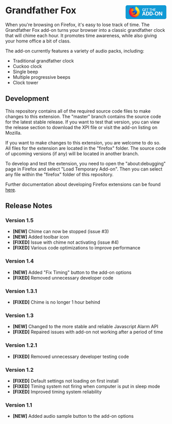 # Grandfather Fox [<img align="right" src=".github/fxaddon.png">](https://addons.mozilla.org/firefox/addon/grandfather-fox/)
When you're browsing on Firefox, it's easy to lose track of time. The Grandfather Fox add-on turns your browser into a classic grandfather clock that will chime each hour. It promotes time awareness, while also giving your home office a bit of class.

The add-on currently features a variety of audio packs, including:
* Traditional grandfather clock
* Cuckoo clock
* Single beep
* Multiple progressive beeps
* Clock tower

## Development
This repository contains all of the required source code files to make changes to this extension. The "master" branch contains the source code for the latest stable release. If you want to test that version, you can view the release section to download the XPI file or visit the add-on listing on Mozilla.

If you want to make changes to this extension, you are welcome to do so. All files for the extension are located in the "firefox" folder. The source code of upcoming versions (if any) will be located in another branch.

To develop and test the extension, you need to open the "about:debugging" page in Firefox and select "Load Temporary Add-on". Then you can select any file within the "firefox" folder of this repository.

Further documentation about developing Firefox extensions can be found [here](https://developer.mozilla.org/docs/Mozilla/Add-ons/WebExtensions/Your_first_WebExtension).

## Release Notes
### Version 1.5
* **[NEW]** Chime can now be stopped (issue #3)
* **[NEW]** Added toolbar icon
* **[FIXED]** Issue with chime not activating (issue #4)
* **[FIXED]** Various code optimizations to improve performance

### Version 1.4
* **[NEW]** Added "Fix Timing" button to the add-on options
* **[FIXED]** Removed unnecessary developer code

### Version 1.3.1
* **[FIXED]** Chime is no longer 1 hour behind

### Version 1.3
* **[NEW]** Changed to the more stable and reliable Javascript Alarm API
* **[FIXED]** Repaired issues with add-on not working after a period of time

### Version 1.2.1
* **[FIXED]** Removed unnecessary developer testing code

### Version 1.2
* **[FIXED]** Default settings not loading on first install
* **[FIXED]** Timing system not firing when computer is put in sleep mode
* **[FIXED]** Improved timing system reliability

### Version 1.1
* **[NEW]** Added audio sample button to the add-on options

